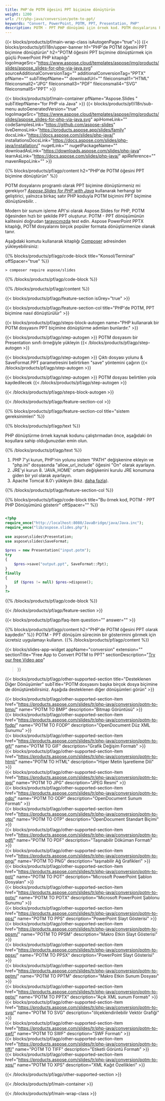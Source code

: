 ```yaml
---
title: PHP'de POTM öğesini PPT biçimine dönüştürün
weight: 1200
url: /tr/php-java/conversion/potm-to-ppt/ 
keywords: "Convert, PowerPoint, POTM, PPT, Presentation, PHP"
description: POTM - PPT PHP dönüşümü için örnek kod. POTM dosyalarını PPT dosyalarına toplu olarak dönüştürmek için PowerPoint PHP API'sini kullanın.
---
```


{{< blocks/products/pf/main-wrap-class isAutogenPage="true">}}
{{< blocks/products/pf/i18n/upper-banner h1="PHP'de POTM öğesini PPT biçimine dönüştürün" h2="POTM öğesini PPT biçimine dönüştürmek için güçlü PowerPoint PHP kitaplığı" logoImageSrc="https://www.aspose.cloud/templates/aspose/img/products/slides/aspose_slides-for-php-via-java.svg" sourceAdditionalConversionTag="" additionalConversionTag="PPTX" pfName="" subTitlepfName="" downloadUrl="" fileiconsmall1="HTML" fileiconsmall2="JPG" fileiconsmall3="PDF" fileiconsmall4="SVG" fileiconsmall5="PPT" >}}

{{< blocks/products/pf/main-container pfName="Aspose.Slides " subTitlepfName="for PHP via Java" >}}
{{< blocks/products/pf/i18n/sub-menu autoGeneratedVersion="true" logoImageSrc="https://www.aspose.cloud/templates/aspose/img/products/slides/aspose_slides-for-php-via-java.svg" apiHomeLink="" codeSamplesLink="https://github.com/aspose-slides" liveDemosLink="https://products.aspose.app/slides/family" docsLink="https://docs.aspose.com/slides/php-java/" installationsDocsLink="https://docs.aspose.com/slides/php-java/installation/" nugetLink="" nugetPackageName="" downloadAsLink="https://downloads.aspose.com/slides/php-java" learnAsLink="https://docs.aspose.com/slides/php-java/" apiReference="" mavenRepoLink="" >}}

{{% blocks/products/pf/agp/content h2="PHP'de POTM öğesini PPT biçimine dönüştürün" %}}

POTM dosyalarını programlı olarak PPT biçimine dönüştürmeniz mi gerekiyor? [*Aspose.Slides for PHP with Java*](https://products.aspose.com/slides/tr/php-java/) kullanarak herhangi bir geliştirici, yalnızca birkaç satır PHP koduyla POTM biçimini PPT biçimine dönüştürebilir. .

Modern bir sunum işleme API'si olarak Aspose.Slides for PHP, POTM öğesinden hızlı bir şekilde PPT oluşturur. POTM - PPT dönüşümünün kalitesini doğrudan [tarayıcınızda](https://products.aspose.app/slides/conversion) test edin. Aspose PowerPoint PPTX kitaplığı, POTM dosyalarını birçok popüler formata dönüştürmenize olanak tanır.

Aşağıdaki komutu kullanarak kitaplığı [Composer](https://packagist.org/packages/aspose/slides) adresinden yükleyebilirsiniz:

{{% blocks/products/pf/agp/code-block title="Konsol/Terminal" offSpacer="true" %}}

```console
> composer require aspose/slides 

```

{{% /blocks/products/pf/agp/code-block %}}

{{% /blocks/products/pf/agp/content %}}

{{< blocks/products/pf/agp/feature-section isGrey="true" >}}

{{< blocks/products/pf/agp/feature-section-col title="PHP'de POTM, PPT biçimine nasıl dönüştürülür" >}}

{{< blocks/products/pf/agp/steps-block-autogen name="PHP kullanarak bir POTM dosyasını PPT biçimine dönüştürme adımları bunlardır." >}}

{{< blocks/products/pf/agp/step-autogen >}}
POTM dosyasını bir Presentation sınıfı örneğiyle yükleyin
{{< /blocks/products/pf/agp/step-autogen >}}

{{< blocks/products/pf/agp/step-autogen >}}
Çıktı dosyası yolunu & SaveFormat.PPT parametresini belirtirken "save" yöntemini çağırın
{{< /blocks/products/pf/agp/step-autogen >}}

{{< blocks/products/pf/agp/step-autogen >}}
POTM dosyası belirtilen yola kaydedilecek
{{< /blocks/products/pf/agp/step-autogen >}}

{{< /blocks/products/pf/agp/steps-block-autogen >}}

{{< /blocks/products/pf/agp/feature-section-col >}}

{{% blocks/products/pf/agp/feature-section-col title="sistem gereksinimleri" %}}

{{% blocks/products/pf/agp/text %}}

 PHP dönüştürme örnek kaynak kodunu çalıştırmadan önce, aşağıdaki ön koşullara sahip olduğunuzdan emin olun.

{{% /blocks/products/pf/agp/text %}}

1. PHP 7'yi kurun, PHP'nin yolunu sistem "PATH" değişkenine ekleyin ve "php.ini" dosyasında "allow_url_include" öğesini "On" olarak ayarlayın.
1. JRE'yi kurun 8. 'JAVA_HOME' ortam değişkenini kurulu JRE konumuna giden bir yol olarak ayarlayın.
1. Apache Tomcat 8.0'ı yükleyin (bkz. [daha fazla](https://docs.aspose.com/slides/php-java/installation/)). 

{{% /blocks/products/pf/agp/feature-section-col %}}

{{% blocks/products/pf/agp/code-block title="Bu örnek kod, POTM - PPT PHP Dönüşümünü gösterir" offSpacer="" %}}

```php

<?php
require_once("http://localhost:8080/JavaBridge/java/Java.inc");
require_once("lib/aspose.slides.php");
 
use aspose\slides\Presentation;
use aspose\slides\SaveFormat;
 
$pres = new Presentation("input.potm");
try
{
    $pres->save("output.ppt", SaveFormat::Ppt);
}
finally
{
    if ($pres != null) $pres->dispose();
}
?>

```
{{% /blocks/products/pf/agp/code-block %}}

{{< /blocks/products/pf/agp/feature-section >}}

{{< blocks/products/pf/agp/faq-item question="" answer="" >}}
 
{{% blocks/products/pf/agp/content h2="PHP'de POTM öğesini PPT olarak kaydedin" %}}
POTM - PPT dönüşüm sürecinin bir gösterimini görmek için ücretsiz uygulamayı kullanın. 
{{% /blocks/products/pf/agp/content %}}

<!-- aboutfile Starts -->

{{< blocks/slides-app-widget 
appName="conversion"
extension=""
sectionTitle="Free App to Convert POTM to PPT" 
sectionDescription="[Try our free Video app](https://products.aspose.app/slides/video/)" 
>}}

<!-- aboutfile Ends -->

{{< blocks/products/pf/agp/other-supported-section title="Desteklenen Diğer Dönüşümler" subTitle="POTM dosyasını başka birçok dosya biçimine de dönüştürebilirsiniz. Aşağıda desteklenen diğer dönüşümleri görün" >}}

{{< blocks/products/pf/agp/other-supported-section-item href="https://products.aspose.com/slides/tr/php-java/conversion/potm-to-bmp/" name="POTM TO BMP" description="Bitmap Görüntüsü" >}}  
{{< blocks/products/pf/agp/other-supported-section-item href="https://products.aspose.com/slides/tr/php-java/conversion/potm-to-fodp/" name="POTM TO FODP" description="OpenDocument Düz XML Sunumu" >}}  
{{< blocks/products/pf/agp/other-supported-section-item href="https://products.aspose.com/slides/tr/php-java/conversion/potm-to-gif/" name="POTM TO GIF" description="Grafik Değişim Formatı" >}}  
{{< blocks/products/pf/agp/other-supported-section-item href="https://products.aspose.com/slides/tr/php-java/conversion/potm-to-html/" name="POTM TO HTML" description="Hiper Metin İşaretleme Dili" >}}  
{{< blocks/products/pf/agp/other-supported-section-item href="https://products.aspose.com/slides/tr/php-java/conversion/potm-to-jpg/" name="POTM TO JPG" description="JPEG Resmi" >}}  
{{< blocks/products/pf/agp/other-supported-section-item href="https://products.aspose.com/slides/tr/php-java/conversion/potm-to-odp/" name="POTM TO ODP" description="OpenDocument Sunum Formatı" >}}  
{{< blocks/products/pf/agp/other-supported-section-item href="https://products.aspose.com/slides/tr/php-java/conversion/potm-to-otp/" name="POTM TO OTP" description="OpenDocument Standart Biçimi" >}}  
{{< blocks/products/pf/agp/other-supported-section-item href="https://products.aspose.com/slides/tr/php-java/conversion/potm-to-pdf/" name="POTM TO PDF" description="Taşınabilir Döküman Formatı" >}}  
{{< blocks/products/pf/agp/other-supported-section-item href="https://products.aspose.com/slides/tr/php-java/conversion/potm-to-png/" name="POTM TO PNG" description="taşınabilir Ağ Grafikleri" >}}  
{{< blocks/products/pf/agp/other-supported-section-item href="https://products.aspose.com/slides/tr/php-java/conversion/potm-to-pot/" name="POTM TO POT" description="Microsoft PowerPoint Şablon Dosyaları" >}}  
{{< blocks/products/pf/agp/other-supported-section-item href="https://products.aspose.com/slides/tr/php-java/conversion/potm-to-potx/" name="POTM TO POTX" description="Microsoft PowerPoint Şablonu Sunumu" >}}  
{{< blocks/products/pf/agp/other-supported-section-item href="https://products.aspose.com/slides/tr/php-java/conversion/potm-to-pps/" name="POTM TO PPS" description="PowerPoint Slayt Gösterisi" >}}  
{{< blocks/products/pf/agp/other-supported-section-item href="https://products.aspose.com/slides/tr/php-java/conversion/potm-to-ppsm/" name="POTM TO PPSM" description="Makro Etkin Slayt Gösterisi" >}}  
{{< blocks/products/pf/agp/other-supported-section-item href="https://products.aspose.com/slides/tr/php-java/conversion/potm-to-ppsx/" name="POTM TO PPSX" description="PowerPoint Slayt Gösterisi" >}}  
{{< blocks/products/pf/agp/other-supported-section-item href="https://products.aspose.com/slides/tr/php-java/conversion/potm-to-pptm/" name="POTM TO PPTM" description="Makro Etkin Sunum Dosyası" >}}  
{{< blocks/products/pf/agp/other-supported-section-item href="https://products.aspose.com/slides/tr/php-java/conversion/potm-to-pptx/" name="POTM TO PPTX" description="Açık XML sunum Formatı" >}}  
{{< blocks/products/pf/agp/other-supported-section-item href="https://products.aspose.com/slides/tr/php-java/conversion/potm-to-svg/" name="POTM TO SVG" description="ölçeklendirilebilir Vektör Grafiği" >}}  
{{< blocks/products/pf/agp/other-supported-section-item href="https://products.aspose.com/slides/tr/php-java/conversion/potm-to-swf/" name="POTM TO SWF" description="SWF Formatı" >}}  
{{< blocks/products/pf/agp/other-supported-section-item href="https://products.aspose.com/slides/tr/php-java/conversion/potm-to-tiff/" name="POTM TO TIFF" description="Etiketli Görüntü Formatı" >}}  
{{< blocks/products/pf/agp/other-supported-section-item href="https://products.aspose.com/slides/tr/php-java/conversion/potm-to-xps/" name="POTM TO XPS" description="XML Kağıt Özellikleri" >}}  


{{< /blocks/products/pf/agp/other-supported-section >}}

{{< /blocks/products/pf/main-container >}}
    
{{< /blocks/products/pf/main-wrap-class >}}